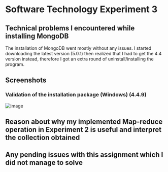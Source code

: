 # Software Technology Experiment 3 #

## Technical problems I encountered while installing MongoDB ##

The installation of MongoDB went mostly without any issues. I started downloading the latest version (5.0.1) then realized that I had to get the 4.4 version instead, therefore I got an extra round of uninstall/installing the program.

## Screenshots ##

### Validation of the installation package (Windows) (4.4.9) ###
![image](https://user-images.githubusercontent.com/31306712/134182135-5ca1dfac-6ac7-4728-bcd6-f392c74fee6a.png)


## Reason about why my implemented Map-reduce operation in Experiment 2 is useful and interpret the collection obtained ##

## Any pending issues with this assignment which I did not manage to solve ##
